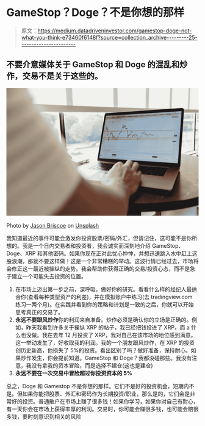 # GameStop？Doge？不是你想的那样

> 原文：<https://medium.datadriveninvestor.com/gamestop-doge-not-what-you-think-e73460f6148f?source=collection_archive---------25----------------------->

## 不要介意媒体关于 GameStop 和 Doge 的混乱和炒作，交易不是关于这些的。

![](img/b833079dcd6e13dfa8978e1c31763a53.png)

Photo by [Jason Briscoe](https://unsplash.com/@jsnbrsc?utm_source=medium&utm_medium=referral) on [Unsplash](https://unsplash.com?utm_source=medium&utm_medium=referral)

我知道最近的事件可能会激发你投资股票/密码/外汇，但请记住，这可能不是你所想的。我是一个日内交易者和投资者，我会诚实而深刻地介绍 GameStop、Doge、XRP 和其他密码。如果你现在正对此忧心忡忡，并想迅速跳入水中赶上这股浪潮，那就不要这样做！这是一个非常糟糕的举动。这波行情已经过去，市场将会修正这一最近被操纵的走势。我会帮助你获得正确的交易/投资心态，而不是急于建立一个可能失去投资的位置。

1.  在市场上迈出第一步之前，深呼吸，做好你的研究。看看什么样的经纪人最适合你(查看每种类型资产的利差)，并在模拟账户中练习(去 tradingview.com 练习一两个月)。在实践并看到你的策略和计划是一致的之后，你就可以开始思考真正的交易了。
2.  **永远不要跟风炒作**你的利润来自准备。炒作必须是确认你的立场是正确的。例如，昨天我看到许多关于操纵 XRP 的帖子，我已经把钱投进了 XRP，而 a 什么也没做。我在去年 12 月投资了 XRP，我对自己在该市场的地位感到满意。这一举动发生了，好收取我的利润。我的一个朋友跟风炒作，在 XRP 的投资创历史新高，他损失了 5%的投资。看出区别了吗？做好准备，保持耐心。如果炒作发生，你会提前知道。GameStop 和 Doge？我都没碰那些。我没有注意，我没有拿我的资本冒险，而是选择不建仓(这也是建仓)
3.  **永远不要在一次交易中冒险超过你投资资本的 5%**

总之，Doge 和 Gamestop 不是你想的那样。它们不是好的投资机会，短期内不是。但如果你能把股票、外汇和密码作为长期投资/职业，那么是的，它们会是非常好的投资。普通散户在市场上赚了很多钱！如果你学习，如果你对自己有耐心，有一天你会在市场上获得丰厚的利润。交易时，你可能会赚很多钱，也可能会赔很多钱，要时刻意识到相关的风险
